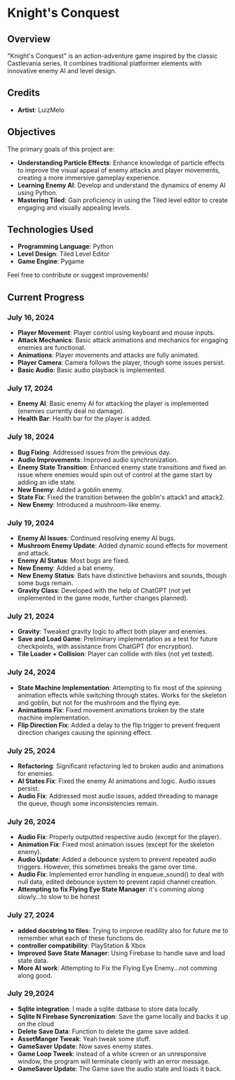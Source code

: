 # Knight's Conquest

## Overview
"Knight's Conquest" is an action-adventure game inspired by the classic Castlevania series. It combines traditional platformer elements with innovative enemy AI and level design.

## Credits
- **Artist**: LuizMelo 

## Objectives
The primary goals of this project are:
- **Understanding Particle Effects**: Enhance knowledge of particle effects to improve the visual appeal of enemy attacks and player movements, creating a more immersive gameplay experience.
- **Learning Enemy AI**: Develop and understand the dynamics of enemy AI using Python.
- **Mastering Tiled**: Gain proficiency in using the Tiled level editor to create engaging and visually appealing levels.

## Technologies Used
- **Programming Language**: Python
- **Level Design**: Tiled Level Editor
- **Game Engine**: Pygame

Feel free to contribute or suggest improvements!

## Current Progress

### July 16, 2024
- **Player Movement**: Player control using keyboard and mouse inputs.
- **Attack Mechanics**: Basic attack animations and mechanics for engaging enemies are functional.
- **Animations**: Player movements and attacks are fully animated.
- **Player Camera**: Camera follows the player, though some issues persist.
- **Basic Audio**: Basic audio playback is implemented.

### July 17, 2024
- **Enemy AI**: Basic enemy AI for attacking the player is implemented (enemies currently deal no damage).
- **Health Bar**: Health bar for the player is added.

### July 18, 2024
- **Bug Fixing**: Addressed issues from the previous day.
- **Audio Improvements**: Improved audio synchronization.
- **Enemy State Transition**: Enhanced enemy state transitions and fixed an issue where enemies would spin out of control at the game start by adding an idle state.
- **New Enemy**: Added a goblin enemy.
- **State Fix**: Fixed the transition between the goblin's attack1 and attack2.
- **New Enemy**: Introduced a mushroom-like enemy.

### July 19, 2024
- **Enemy AI Issues**: Continued resolving enemy AI bugs.
- **Mushroom Enemy Update**: Added dynamic sound effects for movement and attack.
- **Enemy AI Status**: Most bugs are fixed.
- **New Enemy**: Added a bat enemy.
- **New Enemy Status**: Bats have distinctive behaviors and sounds, though some bugs remain.
- **Gravity Class**: Developed with the help of ChatGPT (not yet implemented in the game mode, further changes planned).

### July 21, 2024
- **Gravity**: Tweaked gravity logic to affect both player and enemies.
- **Save and Load Game**: Preliminary implementation as a test for future checkpoints, with assistance from ChatGPT (for encryption).
- **Tile Loader + Collision**: Player can collide with tiles (not yet tested).

### July 24, 2024
- **State Machine Implementation**: Attempting to fix most of the spinning animation effects while switching through states. Works for the skeleton and goblin, but not for the mushroom and the flying eye.
- **Animations Fix**: Fixed movement animations broken by the state machine implementation.
- **Flip Direction Fix**: Added a delay to the flip trigger to prevent frequent direction changes causing the spinning effect.

### July 25, 2024
- **Refactoring**: Significant refactoring led to broken audio and animations for enemies.
- **AI States Fix**: Fixed the enemy AI animations and logic. Audio issues persist.
- **Audio Fix**: Addressed most audio issues, added threading to manage the queue, though some inconsistencies remain.

### July 26, 2024
- **Audio Fix**: Properly outputted respective audio (except for the player).
- **Animation Fix**: Fixed most animation issues (except for the skeleton enemy).
- **Audio Update**: Added a debounce system to prevent repeated audio triggers. However, this sometimes breaks the game over time.
- **Audio Fix**: Implemented error handling in enqueue_sound() to deal with null data, edited debounce system to prevent rapid channel creation.
- **Attempting to fix Flying Eye State Manager**: it's comming along slowly...to slow to be honest

### July 27, 2024
- **added docstring to files**: Trying to improve readility also for future me to remember what each of these functions do.
- **controller compatibility**: PlayStation & Xbox 
- **Improved Save State Manager**: Using Firebase to handle save and load state data.
- **More AI work**: Attempting to Fix the Flying Eye Enemy...not comming along good.

### July 29,2024
- **Sqlite integration**: I made a sqlite datbase to store data locally
- **Sqlite N Firebase Syncronization**: Save the game locally and backs it up on the cloud
- **Delete Save Data**: Function to delete the game save added.
- **AssetManger Tweak**: Yeah tweak some stuff.
- **GameSaver Update**: Now saves enemy states.
- **Game Loop Tweek**: instead of a white screen or an unresponsive window, the program will terminate cleanly with an error message.
- **GameSaver Update**: The Game save the audio state and loads it back.

